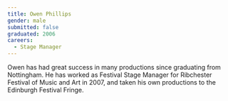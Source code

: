 ```yaml
---
title: Owen Phillips
gender: male
submitted: false
graduated: 2006
careers:
  - Stage Manager
---
```


Owen has had great success in many productions since graduating from Nottingham. He has worked as Festival Stage Manager for Ribchester Festival of Music and Art in 2007, and taken his own productions to the Edinburgh Festival Fringe.